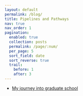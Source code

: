 ```yaml
---
layout: default
permalink: /blog/
title: Pipelines and Pathways
nav: true
nav_order: 1
pagination:
  enabled: true
  collection: posts
  permalink: /page/:num/
  per_page: 5
  sort_field: date
  sort_reverse: true
  trail:
    before: 1
    after: 3
---
```


<ul>
    <li><a href="https://ishitachaturvedi.github.io/blog/2025/Applying-to-gradschool/">My journey into graduate school</a></li>
</ul>